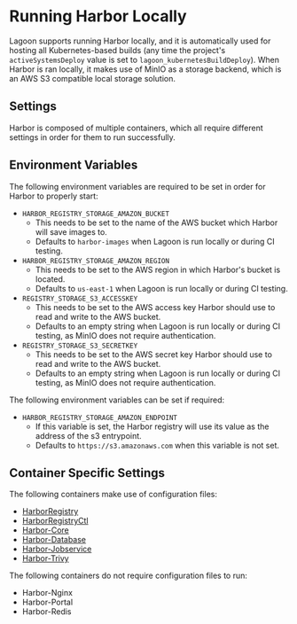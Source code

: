 # Running Harbor Locally

Lagoon supports running Harbor locally, and it is automatically used for hosting all Kubernetes-based builds (any time the project's `activeSystemsDeploy` value is set to `lagoon_kubernetesBuildDeploy`). When Harbor is ran locally, it makes use of MinIO as a storage backend, which is an AWS S3 compatible local storage solution.

## Settings

Harbor is composed of multiple containers, which all require different settings in order for them to run successfully.

## Environment Variables

The following environment variables are required to be set in order for Harbor to properly start:

* `HARBOR_REGISTRY_STORAGE_AMAZON_BUCKET`
  * This needs to be set to the name of the AWS bucket which Harbor will save images to.
  * Defaults to `harbor-images` when Lagoon is run locally or during CI testing.
* `HARBOR_REGISTRY_STORAGE_AMAZON_REGION`
  * This needs to be set to the AWS region in which Harbor's bucket is located.
  * Defaults to `us-east-1` when Lagoon is run locally or during CI testing.
* `REGISTRY_STORAGE_S3_ACCESSKEY`
  * This needs to be set to the AWS access key Harbor should use to read and write to the AWS bucket.
  * Defaults to an empty string when Lagoon is run locally or during CI testing, as MinIO does not require authentication.
* `REGISTRY_STORAGE_S3_SECRETKEY`
  * This needs to be set to the AWS secret key Harbor should use to read and write to the AWS bucket.
  * Defaults to an empty string when Lagoon is run locally or during CI testing, as MinIO does not require authentication.

The following environment variables can be set if required:

* `HARBOR_REGISTRY_STORAGE_AMAZON_ENDPOINT`
  * If this variable is set, the Harbor registry will use its value as the address of the s3 entrypoint.
  * Defaults to `https://s3.amazonaws.com` when this variable is not set.

## Container Specific Settings

The following containers make use of configuration files:

* [HarborRegistry](harbor-settings/harborregistry.md)
* [HarborRegistryCtl](harbor-settings/harborregistryctl.md)
* [Harbor-Core](harbor-settings/harbor-core.md)
* [Harbor-Database](harbor-settings/harbor-database.md)
* [Harbor-Jobservice](harbor-settings/harbor-jobservice.md)
* [Harbor-Trivy](harbor-settings/harbor-trivy.md)

The following containers do not require configuration files to run:

* Harbor-Nginx
* Harbor-Portal
* Harbor-Redis

